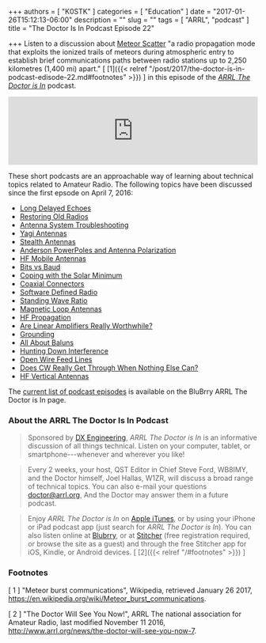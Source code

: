 +++
authors = [ "K0STK" ]
categories = [ "Education" ]
date = "2017-01-26T15:12:13-06:00"
description = ""
slug = ""
tags = [ "ARRL", "podcast" ]
title = "The Doctor Is In Podcast Episode 22"

+++
Listen to a discussion about
[Meteor Scatter](https://www.blubrry.com/arrl_the_doctor_is_in/20039322/meteor-scatter/)
"a radio propagation mode that exploits the ionized trails of meteors during atmospheric entry to establish brief communications paths between radio stations up to 2,250 kilometres (1,400 mi) apart." [ [1]({{< relref "/post/2017/the-doctor-is-in-podcast-edisode-22.md#footnotes" >}}) ]
in this episode of the
[*ARRL The Doctor is In*](http://www.arrl.org/doctor/) podcast.
<!--more-->

<iframe src="https://player.blubrry.com?media_url=http%3A%2F%2Fmedia.blubrry.com%2Farrl_the_doctor_is_in%2Fcontent.blubrry.com%2Farrl_the_doctor_is_in%2FDecember_29_-_Restoring_Radios.mp3" scrolling="no" width="100%" height="138px" frameborder="0"></iframe>

These short podcasts are an approachable way of learning about technical topics related to Amateur Radio. The following topics have been discussed 
since the first epsode on April 7, 2016:

* [Long Delayed Echoes](https://www.blubrry.com/arrl_the_doctor_is_in/20038525/long-delayed-echoes/)
* [Restoring Old Radios](https://www.blubrry.com/arrl_the_doctor_is_in/18617168/restoring-old-radios/)
* [Antenna System Troubleshooting](https://www.blubrry.com/arrl_the_doctor_is_in/18616415/antenna-system-troubleshooting/)
* [Yagi Antennas](https://www.blubrry.com/arrl_the_doctor_is_in/18615895/yagi-antennas/)
* [Stealth Antennas](https://www.blubrry.com/arrl_the_doctor_is_in/17966282/stealth-antennas/)
* [Anderson PowerPoles and Antenna Polarization](https://www.blubrry.com/arrl_the_doctor_is_in/17966281/anderson-powerpoles-and-antenna-polarization/)
* [HF Mobile Antennas](https://www.blubrry.com/arrl_the_doctor_is_in/16707017/hf-mobile-antennas/)
* [Bits vs Baud](https://www.blubrry.com/arrl_the_doctor_is_in/16483938/bits-vs-baud/)
* [Coping with the Solar Minimum](https://www.blubrry.com/arrl_the_doctor_is_in/16482224/coping-with-the-solar-minimum/)
* [Coaxial Connectors](https://www.blubrry.com/arrl_the_doctor_is_in/15720728/coaxial-connectors/)
* [Software Defined Radio](https://www.blubrry.com/arrl_the_doctor_is_in/15406622/software-defined-radio/)
* [Standing Wave Ratio](https://www.blubrry.com/arrl_the_doctor_is_in/15406621/standing-wave-ratio/)
* [Magnetic Loop Antennas](https://www.blubrry.com/arrl_the_doctor_is_in/14382199/magnetic-loop-antennas/)
* [HF Propagation](https://www.blubrry.com/arrl_the_doctor_is_in/14382198/hf-propagation/)
* [Are Linear Amplifiers Really Worthwhile?](https://www.blubrry.com/arrl_the_doctor_is_in/14170336/are-linear-amplifiers-really-worthwhile/)
* [Grounding](https://www.blubrry.com/arrl_the_doctor_is_in/13372207/grounding/)
* [All About Baluns](https://www.blubrry.com/arrl_the_doctor_is_in/13267824/all-about-baluns/)
* [Hunting Down Interference](https://www.blubrry.com/arrl_the_doctor_is_in/12536115/may-19-hunting-down-interference/)
* [Open Wire Feed Lines](https://www.blubrry.com/arrl_the_doctor_is_in/12534196/may-5-open-wire-feed-lines/)
* [Does CW Really Get Through When Nothing Else Can?](https://www.blubrry.com/arrl_the_doctor_is_in/12534195/april-21-does-cw-really-get-through-when-nothing-else-can/)
* [HF Vertical Antennas](https://www.blubrry.com/arrl_the_doctor_is_in/12528867/april-7-hf-vertical-antennas/)

The [current list of podcast episodes](https://www.blubrry.com/arrl_the_doctor_is_in/) is available on the BluBrry ARRL The Doctor is In page.

### About the ARRL The Doctor Is In Podcast

>Sponsored by [DX Engineering](http://www.dxengineering.com/),
*ARRL The Doctor is In* is an informative discussion of all things
technical. Listen on your computer, tablet, or smartphone---whenever and
wherever you like!

>Every 2 weeks, your host, QST Editor in Chief Steve Ford, WB8IMY, and the
Doctor himself, Joel Hallas, W1ZR, will discuss a broad range of technical
topics. You can also e-mail your questions
[doctor@arrl.org](mailto:doctor@arrl.org),
And the Doctor may answer them in a future podcast.

>Enjoy
*ARRL The Doctor is In* on
[Apple iTunes](https://itunes.apple.com/us/podcast/arrl-the-doctor-is-in/id1096749595?mt=2()),
or by using your iPhone or iPad podcast app (just search for
*ARRL The Doctor is In*). You can also listen online at
[Blubrry](https://www.blubrry.com/arrl_the_doctor_is_in/),
or at
[Stitcher](https://www.stitcher.com/)
(free registration required, or browse the site as a guest) and through
the free Stitcher app for iOS, Kindle, or Android devices.
<span style="font-style:normal;">[ [2]({{< relref "/#footnotes" >}}) ]</span>

### Footnotes

[ 1 ] "Meteor burst communications",
Wikipedia, retrieved January 26 2017,
https://en.wikipedia.org/wiki/Meteor_burst_communications.

[ 2 ] "The Doctor Will See You Now!",
ARRL The national association for Amateur Radio, last modified November 11 2016,
http://www.arrl.org/news/the-doctor-will-see-you-now-7.
